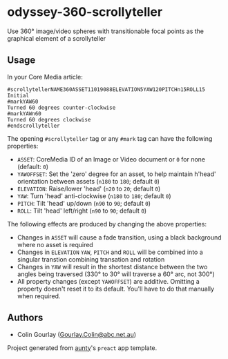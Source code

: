 # odyssey-360-scrollyteller

Use 360° image/video spheres with transitionable focal points as the graphical element of a scrollyteller

## Usage

In your Core Media article:

```
#scrollytellerNAME360ASSET11019088ELEVATION5YAW120PITCHn15ROLL15
Initial
#markYAW60
Turned 60 degrees counter-clockwise
#markYAWn60
Turned 60 degrees clockwise
#endscrollyteller
```

The opening `#scrollyteller` tag or any `#mark` tag can have the following properties:

- `ASSET`: CoreMedia ID of an Image or Video document or `0` for none (default: `0`)
- `YAWOFFSET`: Set the 'zero' degree for an asset, to help maintain h'head' orientation between assets (`n180` to `180`; default `0`)
- `ELEVATION`: Raise/lower 'head' (`n20` to `20`; default `0`)
- `YAW`: Turn 'head' anti-clockwise (`n180` to `180`; default `0`)
- `PITCH`: Tilt 'head' up/down (`n90` to `90`; default `0`)
- `ROLL`: Tilt 'head' left/right (`n90` to `90`; default `0`)

The following effects are produced by changing the above properties:

- Changes in `ASSET` will cause a fade transition, using a black background where no asset is required
- Changes in `ELEVATION` `YAW`, `PITCH` and `ROLL` will be combined into a singular transtion combining transation and rotation
- Changes in `YAW` will result in the shortest distance between the two angles being traversed (330° to 30° will traverse a 60° arc, not 300°)
- All property changes (except `YAWOFFSET`) are additive. Omitting a property doesn't reset it to its default. You'll have to do that manually when required.

## Authors

- Colin Gourlay ([Gourlay.Colin@abc.net.au](mailto:Gourlay.Colin@abc.net.au))

Project generated from [aunty](https://github.com/abcnews/aunty)'s `preact` app template.

